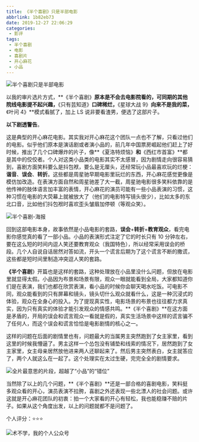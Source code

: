 ```yaml
---
title: 《半个喜剧》只是半部电影
abbrlink: 1b82eb73
date: 2019-12-27 22:06:29
categories:
 - 影评
tags:
 - 半个喜剧
 - 电影
 - 喜剧片
 - 开心麻花
 - 小品
---
```

![半个喜剧只是半部电影](https://i.loli.net/2019/12/27/ncfJQxg1ArXIiYE.jpg)

以我的审片选片方式，**《半个喜剧》**原本是不会去电影院看的，可同期的其他院线电影提不起兴趣，**《只有芸知道》**口碑稀烂，**《星球大战 9》**向来不是我的菜，**《叶问 4》**模式看腻了，加上 LS 说非要看渣男，便选了这部片子。

**以下剧透警告**。

 <!-- more -->

这是典型的开心麻花电影。其实我对开心麻花这个团队一点也不了解，只看过他们的电影。似乎他们原本是演话剧或者演小品的，前几年中国票房崛起他们赶上了好时候，推出了几个口碑爆炸的片子，像**《夏洛特烦恼》**和**《西红市首富》**都是其中的佼佼者。个人对这类小品类的电影其实不太感冒，因为剧情走向很容易猜到，喜剧方面笑料要么是抖包袱，要么是无厘头，还经常玩小品最喜欢玩的烂梗：**谐音**、**误会**、**转折**。这些都是周星驰早期电影里玩烂的东西，开心麻花感觉更像是模仿加改造。在表演方面自然和周星驰差了大一截，周星驰电影很多笑料依靠的是他传神的肢体语言加丰富的表情，开心麻花的演员可能有一些小品表演的习惯，这种习惯在电影的大荧幕上就被放大了（他们的电影特写镜头很少），比如太多的东北口音，比如他们抖包袱时喜欢歪头皱眉加停顿（等观众笑）。

![半个喜剧-海报](https://i.loli.net/2019/12/27/sJWfvCnIg1G6rl3.jpg)

回到这部电影本身，故事依然是小品电影的套路，**误会**+**转折**+**教育观众**，看完电影你感觉真的看了一部小品。小品的表演形式注定了它的时长只有 10 分钟左右，要在这么短的时间内逗人笑还要教育观众（我国特色），所以经常采用误会的桥段。几个人自说自话居然对答如流，开头一个谎言后期为了这个谎言不断的撒谎，这些都是短时间里制造冲突逗人笑的套路。

**《半个喜剧**》开篇也是这样的套路，这种处理放在小品里没什么问题，但放在电影里就显得太假。小品因为布景和场景有限，观众一眼就能看到全局，大家都知道你们是在表演，我们也都在欣赏表演，看小品的时候你会聊天喝水吃饭。可电影不同，观众能看到的只有屏幕和镜头，镜头切什么观众就看什么，这是一种沉浸式的体验，观众在全身心的投入。为了提现真实性，电影场景的布景也往往都力求真实，因为只有真实的体验才能引发观众的情感共鸣。**《半个喜剧》**在这方面是矛盾的，开局的误会和谎言观众一看就是假的，真实生活场景中这样的谎言骗不了任何人，而这个误会和谎言恰恰是电影剧情的核心之一。

这样的问题在后面的剧情里也有，问题最大的当属男主突然跑到了女主家里，看到这里的时候我懵逼了。男主这样一个怂包没有铺垫和线索的情况下，居然跑到了女主家里，女主母亲居然放他进来两人还聊起来了。然后男主突然表白，女主就答应了，两个人就这么在一起了。这个处理实在太过生硬，完完全全的剧情要求。

![全片最意思的片段，超越了“小品”的“错位”](https://i.loli.net/2019/12/27/P3CUHEwWoDTSVbK.jpg)

当然除了以上的几个问题，**《半个喜剧》**还是一部合格的喜剧电影，笑料挺多观众看的开心，演员表演不拉胯，喜剧之外还表现一些北漂人的社会问题。或许这就是开心麻花团队的初衷：拍一个大家看的开心有轻松，我也能稳赚不赔的片子。如果从这个角度出发，以上的问题就都不是问题了。

个人评分：⭐⭐⭐

![术不学，我的个人公众号](https://s2.ax1x.com/2019/11/27/Q9HlPe.png)
